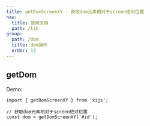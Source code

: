 ```yaml
---
title: getDomScreenXY - 获取dom元素相对于screen绝对位置
nav:
  title: 使用文档
  path: /lib
group:
  path: /dom
  title: dom操作
  order: 13
---
```


## getDom

Demo:

```tsx | pure
import { getDomScreenXY } from 'xijs';

// 获取dom元素相对于screen绝对位置
const dom = getDomScreenXY('#id');

```
